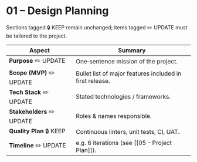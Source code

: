 # 01 – Design Planning

Sections tagged 🔒 KEEP remain unchanged; items tagged ✏️ UPDATE must be tailored to the project.

| Aspect         | Summary |
| -------------- | ------- |
| **Purpose** ✏️ UPDATE | One‑sentence mission of the project. |
| **Scope (MVP)** ✏️ UPDATE | Bullet list of major features included in first release. |
| **Tech Stack** ✏️ UPDATE | Stated technologies / frameworks. |
| **Stakeholders** ✏️ UPDATE | Roles & names responsible. |
| **Quality Plan** 🔒 KEEP | Continuous linters, unit tests, CI, UAT. |
| **Timeline** ✏️ UPDATE | e.g. 6 iterations (see [[05 – Project Plan]]). |
